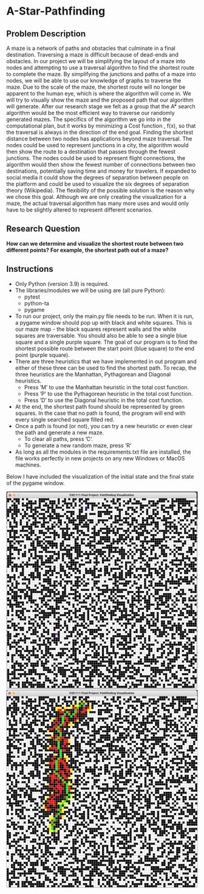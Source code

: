 # A-Star-Pathfinding

## Problem Description ##

A maze is a network of paths and obstacles that culminate in a final destination. Traversing a maze is difficult
because of dead-ends and obstacles. In our project we will be simplifying the layout of a maze into nodes and
attempting to use a traversal algorithm to find the shortest route to complete the maze. By simplifying the
junctions and paths of a maze into nodes, we will be able to use our knowledge of graphs to traverse the maze.
Due to the scale of the maze, the shortest route will no longer be apparent to the human eye, which is where
the algorithm will come in. We will try to visually show the maze and the proposed path that our algorithm
will generate.
After our research stage we felt as a group that the A* search algorithm would be the most efficient way to
traverse our randomly generated mazes. The specifics of the algorithm we go into in the computational plan,
but it works by minimizing a Cost function , f(x), so that the traversal is always in the direction of the end goal.
Finding the shortest distance between two nodes has applications beyond maze traversal. The nodes could be
used to represent junctions in a city, the algorithm would then show the route to a destination that passes
through the fewest junctions. The nodes could be used to represent flight connections, the algorithm would
then show the fewest number of connections between two destinations, potentially saving time and money for
travelers. If expanded to social media it could show the degrees of separation between people on the platform
and could be used to visualize the six degrees of separation theory (Wikipedia). The flexibility of the possible
solution is the reason why we chose this goal. Although we are only creating the visualization for a maze, the
actual traversal algorithm has many more uses and would only have to be slightly altered to represent different
scenarios.

## Research Question ##

**How can we determine and visualize the shortest route between two different points? For
example, the shortest path out of a maze?**

## Instructions ##

* Only Python (version 3.9) is required.
* The libraries/modules we will be using are (all pure Python):
    * pytest
    * python-ta
    * pygame
* To run our project, only the main.py file needs to be run. When it is run, a pygame window should pop up
with black and white squares. This is our maze map - the black squares represent walls and the white squares
are traversable. You should also be able to see a single blue square and a single purple square. The goal of our
program is to find the shortest possible route between the start point (blue square) to the end point (purple
square).
* There are three heuristics that we have implemented in out program and either of these three can be used to
find the shortest path. To recap, the three heuristics are the Manhattan, Pythagorean and Diagonal heuristics.
    * Press ’M’ to use the Manhattan heuristic in the total cost function.
    * Press ’P’ to use the Pythagorean heuristic in the total cost function.
    * Press ’D’ to use the Diagonal heuristic in the total cost function.
* At the end, the shortest path found should be represented by green squares. In the case that no path is found,
the program will end with every single searched square filled red.
* Once a path is found (or not), you can try a new heuristic or even clear the path and generate a new maze.
    * To clear all paths, press ’C’.
    * To generate a new random maze, press ’R’
* As long as all the modules in the requirements.txt file are installed, the file works perfectly in new projects on
any new Windows or MacOS machines.

Below I have included the visualization of the initial state and the final state of the pygame window.

![Initial state of maze](images/111_initialstate.png "Initial State of the Maze")
![Final state of maze](images/111_finalstate.png "Final State of the Maze")
